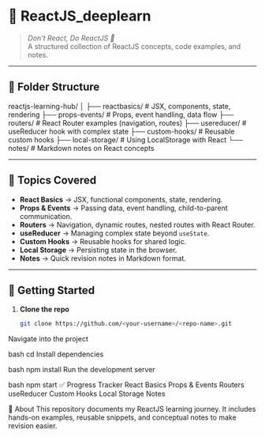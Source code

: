 # 📘 ReactJS_deeplearn

> *Don’t React, Do ReactJS 🚀*  
A structured collection of ReactJS concepts, code examples, and notes.  

---

## 📂 Folder Structure  

reactjs-learning-hub/
│
├── reactbasics/ # JSX, components, state, rendering
├── props-events/ # Props, event handling, data flow
├── routers/ # React Router examples (navigation, routes)
├── usereducer/ # useReducer hook with complex state
├── custom-hooks/ # Reusable custom hooks
├── local-storage/ # Using LocalStorage with React
└── notes/ # Markdown notes on React concepts

---

## 📝 Topics Covered  

- **React Basics** → JSX, functional components, state, rendering.  
- **Props & Events** → Passing data, event handling, child-to-parent communication.  
- **Routers** → Navigation, dynamic routes, nested routes with React Router.  
- **useReducer** → Managing complex state beyond `useState`.  
- **Custom Hooks** → Reusable hooks for shared logic.  
- **Local Storage** → Persisting state in the browser.  
- **Notes** → Quick revision notes in Markdown format.  

---

## 🚀 Getting Started  

1. **Clone the repo**  
   ```bash
   git clone https://github.com/<your-username>/<repo-name>.git
Navigate into the project

bash
cd <repo-name>
Install dependencies

bash
npm install
Run the development server

bash
npm start
✅ Progress Tracker
 React Basics
 Props & Events
 Routers
 useReducer
 Custom Hooks
 Local Storage
 Notes

🌟 About
This repository documents my ReactJS learning journey.
It includes hands-on examples, reusable snippets, and conceptual notes to make revision easier.

